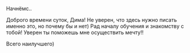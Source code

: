 Начнёмс..

Доброго времени суток, Дима! Не уверен, что здесь нужно писать именно это, но почему бы и нет)
Рад началу обучения и знакомству с тобой! Уверен ты поможешь мне осуществить мечту!!

Всего наилучшего)
